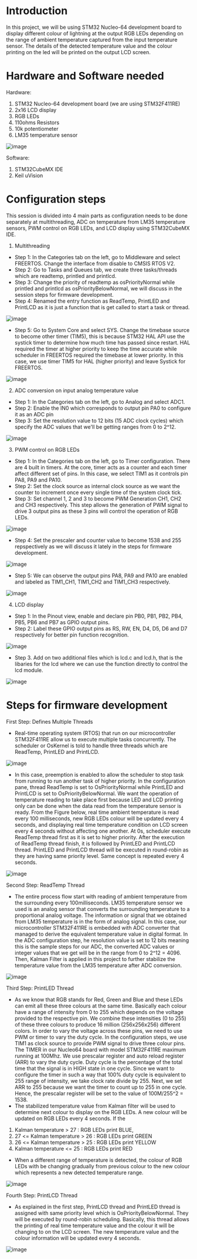 # Introduction
In this project, we will be using STM32 Nucleo-64 development board to display different colour of lightning at the output RGB LEDs depending on the range of ambient temperature captured from the input temperature sensor. The details of the detected temperature value and the colour printing on the led will be printed on the output LCD screen. 

# Hardware and Software needed
Hardware:
1. STM32 Nucleo-64 development board (we are using STM32F411RE)
2. 2x16 LCD display
3. RGB LEDs 
4. 110ohms Resistors
5. 10k potentiometer
6. LM35 temperature sensor

![image](https://user-images.githubusercontent.com/82261395/122631081-67b1b400-d0fb-11eb-865a-f7c9f88acc03.png)

Software:
1. STM32CubeMX IDE
2. Keil uVision

# Configuration steps
This session is divided into 4 main parts as configuration needs to be done separately at multithreading, ADC on temperature from LM35 temperature sensors, PWM control on RGB LEDs, and LCD display using STM32CubeMX IDE. 

1. Multithreading
- Step 1: In the Categories tab on the left, go to Middleware and select FREERTOS. Change the interface from disable to CMSIS RTOS V2. 
- Step 2: Go to Tasks and Queues tab, we create three tasks/threads which are readtemp, printled and printlcd.
- Step 3: Change the priority of readtemp as osPriorityNormal while printled and printlcd as osPriorityBelowNormal, we will discuss in the session steps for firmware development. 
- Step 4: Renamed the entry function as ReadTemp, PrintLED and PrintLCD as it is just a function that is get called to start a task or thread. 

![image](https://user-images.githubusercontent.com/82261395/122635558-419a0d00-d117-11eb-9f11-6db1010cc11e.png)

- Step 5: Go to System Core and select SYS. Change the timebase source to become other timer (TIM5), this is because STM32 HAL API use the systick timer to determine how much time has passed since restart. HAL required the timer at higher priority to keep the time accurate while scheduler in FREERTOS required the timebase at lower priority. In this case, we use timer TIM5 for HAL (higher priority) and leave Systick for FREERTOS. 

![image](https://user-images.githubusercontent.com/82261395/122635598-71491500-d117-11eb-9959-d3c0dded7a62.png)

2. ADC conversion on input analog temperature value
- Step 1: In the Categories tab on the left, go to Analog and select ADC1. 
- Step 2: Enable the IN0 which corresponds to output pin PA0 to configure it as an ADC pin
- Step 3: Set the resolution value to 12 bits (15 ADC clock cycles) which specify the ADC values that we'll be getting ranges from 0 to 2^12.

![image](https://user-images.githubusercontent.com/82261395/122635837-a30eab80-d118-11eb-8632-472ff0fd57e0.png)

3. PWM control on RGB LEDs
- Step 1: In the Categories tab on the left, go to Timer configuration. There are 4 built in timers. At the core, timer acts as a counter and each timer affect different set of pins. In this case, we select TIM1 as it controls pin PA8, PA9 and PA10. 
- Step 2: Set the clock source as internal clock source as we want the counter to increment once every single time of the system clock tick. 
- Step 3: Set channel 1, 2 and 3 to become PWM Generation CH1, CH2 and CH3 respectively. This step allows the generation of PWM signal to drive 3 output pins as these 3 pins will control the operation of RGB LEDs.

![image](https://user-images.githubusercontent.com/82261395/122635452-9721ea00-d116-11eb-8feb-cce5df40d3f2.png)

- Step 4: Set the prescaler and counter value to become 1538 and 255 repspectively as we will discuss it lately in the steps for firmware development.

![image](https://user-images.githubusercontent.com/82261395/122635483-cdf80000-d116-11eb-99cb-68a6bd03d2cc.png)

- Step 5: We can observe the output pins PA8, PA9 and PA10 are enabled and labeled as TIM1_CH1, TIM1_CH2 and TIM1_CH3 respectively. 

![image](https://user-images.githubusercontent.com/82261395/122635401-5033f480-d116-11eb-9203-b3d51025c520.png)

4. LCD display 
- Step 1: In the Pinout view, enable and declare pin PB0, PB1, PB2, PB4, PB5, PB6 and PB7 as GPIO output pins.
- Step 2: Label these GPIO output pins as RS, RW, EN, D4, D5, D6 and D7 respectively for better pin function recognition. 

![image](https://user-images.githubusercontent.com/82261395/122635805-78245780-d118-11eb-8370-fdb7489f8159.png)

- Step 3. Add on two additional files which is lcd.c and lcd.h, that is the libaries for the lcd where we can use the function directly to control the lcd module. 

![image](https://user-images.githubusercontent.com/82261395/122635688-f9c7b580-d117-11eb-8d4b-991be24d9f30.png)

# Steps for firmware development
First Step: Defines Multiple Threads
- Real-time operating system (RTOS) that run on our microcontroller STM32F411RE allow us to execute multiple tasks concurrently. The scheduler or OsKernel is told to handle three threads which are ReadTemp, PrintLED and PrintLCD. 

![image](https://user-images.githubusercontent.com/82261395/122644963-5e036d00-d14a-11eb-94e0-0061c56bfa10.png)

- In this case, preemption is enabled to allow the scheduler to stop task from running to run another task of higher priority. In the configuration pane, thread ReadTemp is set to OsPriorityNormal while PrintLED and PrintLCD is set to OsPriorityBelowNormal. We want the operation of temperature reading to take place first because LED and LCD printing only can be done when the data read from the temperature sensor is ready. From the Figure below, real time ambient temperature is read every 100 milliseconds, new RGB LEDs colour will be updated every 4 seconds, and displaying real time temperature condition on LCD screen every 4 seconds without affecting one another. At 0s, scheduler execute ReadTemp thread first as it is set to higher priority. After the execution of ReadTemp thread finish, it is followed by PrintLED and PrintLCD thread. PrintLED and PrintLCD thread will be executed in round-robin as they are having same priority level. Same concept is repeated every 4 seconds. 

![image](https://user-images.githubusercontent.com/82261395/122637649-7364a100-d122-11eb-96f3-955c93b553af.png)

Second Step: ReadTemp Thread
- The entire process flow start with reading of ambient temperature from the surrounding every 100milliseconds. LM35 temperature sensor we used is an analog sensor that converts the surrounding temperature to a proportional analog voltage. The information or signal that we obtained from LM35 temperature is in the form of analog signal. In this case,  our microcontroller STM32F411RE is embedded with ADC converter that managed to derive the equivalent temperature value in digital format. In the ADC configuration step, he resolution value is set to 12 bits meaning this is the sample steps for our ADC, the converted ADC values or integer values that we get will be in the range from 0 to 2^12 = 4096. Then, Kalman Filter is applied in this project to further stabilize the temperature value from the LM35 temperature after ADC conversion.

![image](https://user-images.githubusercontent.com/82261395/122646456-d15cad00-d151-11eb-9e6d-3ffba70bd137.png)

Third Step: PrintLED Thread
- As we know that RGB stands for Red, Green and Blue and these LEDs can emit all these three colours at the same time. Basically each colour have a range of intensity from 0 to 255 which depends on the voltage provided to the respective pin. We combine these intensities (0 to 255) of these three colours to produce 16 million (256x256x256) different colors. In order to vary the voltage across these pins, we need to use PWM or timer to vary the duty cycle. In the configuration steps, we use TIM1 as clock source to provide PWM signal to drive three colour pins. The TIMER in our Nucleo64 board with model STM32F411RE maximum running at 100Mhz. We use prescalar register and auto reload register (ARR) to vary the duty cycle.  Duty cycle is the percentage of the total time that the signal is in HIGH state in one cycle. Since we want to configure the timer in such a way that 100% duty cycle is equivalent to 255 range of intensity, we take clock rate divide by 255. Next, we set ARR to 255 because we want the timer to count up to 255 in one cycle. Hence, the prescalar register will be set to the value of 100M/255^2 = 1538.
- The stabilized temperature value from Kalman filter will be used to determine next colour to display on the RGB LEDs. A new colour will be updated on RGB LEDs every 4 seconds. If the 
1. Kalman temperature > 27 : RGB LEDs print BLUE,
2. 27 <= Kalman temperature > 26 : RGB LEDs print GREEN
3. 26 <= Kalman temperature > 25 : RGB LEDs print YELLOW
4. Kalman temperature <= 25 : RGB LEDs print RED
- When a different range of temperature is detected, the colour of RGB LEDs with be changing gradually from previous colour to the new colour which represents a new detected temperature range. 

![image](https://user-images.githubusercontent.com/82261395/122647812-9c078d80-d158-11eb-8877-c90b92cd83e9.png)

Fourth Step: PrintLCD Thread
- As explained in the first step, PrintLCD thread and PrintLED thread is assigned with same priority level which is OsPriorityBelowNormal. They will be executed by round-robin scheduling. Basically, this thread allows the printing of real time temperature value and the colour it will be changing to on the LCD screen. The new temperature value and the colour information will be updated every 4 seconds. 

![image](https://user-images.githubusercontent.com/82261395/122648447-f1916980-d15b-11eb-8344-6c3c182d9bbd.png)
